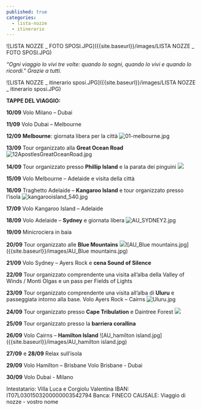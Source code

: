 ```yaml
---
published: true
categories:
  - lista-nozze
  - itinerario
---
```

![LISTA NOZZE _ FOTO SPOSI.JPG]({{site.baseurl}}/images/LISTA NOZZE _ FOTO SPOSI.JPG)

_“Ogni viaggio lo vivi tre volte: quando lo sogni, quando lo vivi e quando lo ricordi."
Grazie a tutti._

![LISTA NOZZE _ itinerario sposi.JPG]({{site.baseurl}}/images/LISTA NOZZE _ itinerario sposi.JPG)


**TAPPE DEL VIAGGIO:**


**10/09** Volo Milano – Dubai

**11/09** Volo Dubai – Melbourne

**12/09** **Melbourne**: giornata libera per la città
![01-melbourne.jpg]({{site.baseurl}}/images/01-melbourne.jpg)

**13/09** Tour organizzato alla **Great Ocean Road**
![12ApostlesGreatOceanRoad.jpg]({{site.baseurl}}/images/12ApostlesGreatOceanRoad.jpg)

**14/09** Tour organizzato presso **Phillip Island** e la parata dei pinguini
![]({{site.baseurl}}/images/PHILLIP%20ISLAND%20PENGUINS.JPEG)

**15/09** Volo Melbourne – Adelaide e visita della città

**16/09** Traghetto Adelaide – **Kangaroo Island** e tour organizzato presso l’isola
![kangarooisland_540.jpg]({{site.baseurl}}/images/kangarooisland_540.jpg)

**17/09** Volo Kangaroo Island – Adelaide

**18/09** Volo Adelaide – **Sydney** e giornata libera
![AU_SYDNEY2.jpg]({{site.baseurl}}/images/AU_SYDNEY2.jpg)

**19/09** Minicrociera in baia

**20/09** Tour organizzato alle **Blue Mountains**
![]({{site.baseurl}}/images/AU_Blue%20mountains.jpg)![AU_Blue mountains.jpg]({{site.baseurl}}/images/AU_Blue mountains.jpg)

**21/09** Volo Sydney – Ayers Rock e **cena Sound of Silence**

**22/09** Tour organizzato comprendente una visita all’alba della Valley of Winds / Monti Olgas e
un pass per Fields of Lights

**23/09** Tour organizzato comprendente una visita all’alba di **Uluru** e passeggiata intorno alla base.
Volo Ayers Rock – Cairns
![Uluru.jpg]({{site.baseurl}}/images/Uluru.jpg)

**24/09** Tour organizzato presso **Cape Tribulation** e Daintree Forest
![]({{site.baseurl}}/images/AU_CAPE%20TRIBULATION.jpg)

**25/09** Tour organizzato presso la **barriera corallina**

**26/09** Volo Cairns – **Hamilton Island**
![AU_hamilton island.jpg]({{site.baseurl}}/images/AU_hamilton island.jpg)

**27/09** e **28/09** Relax sull’isola

**29/09** Volo Hamilton – Brisbane
Volo Brisbane - Dubai

**30/09** Volo Dubai - Milano


Intestatario: Villa Luca e Corgiolu Valentina
IBAN: IT07L0301503200000003542794
Banca: FINECO
CAUSALE: Viaggio di nozze - vostro nome